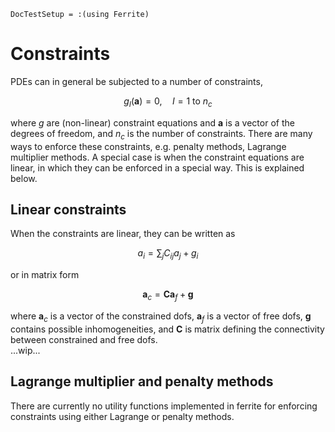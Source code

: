 ```@meta
DocTestSetup = :(using Ferrite)
```

# Constraints

PDEs can in general be subjected to a number of constraints, 


```math
g_I(\boldsymbol a) = 0, \quad I = 1 \text{ to } n_c
```

where $g$ are (non-linear) constraint equations and $\boldsymbol{a}$ is a vector of the degrees 
of freedom, and $n_c$ is the number of constraints. There are many ways to enforce these constraints, 
e.g. penalty methods, Lagrange multiplier methods. A special case is when the constraint equations
are linear, in which they can be enforced in a special way. This is explained below. 

## Linear constraints
When the constraints are linear, they can be written as 

```math
a_i = \sum_j C_{ij} a_j + g_i
```

or in matrix form

```math
\boldsymbol{a}_c = \boldsymbol{C} \boldsymbol{a}_f + \boldsymbol{g}
```

where $\boldsymbol{a}_c$ is a vector of the constrained dofs, $\boldsymbol{a}_f$ is a vector of 
free dofs, $\boldsymbol{g}$ contains possible inhomogeneities, and $\boldsymbol{C}$ is matrix
defining the connectivity between constrained and free dofs.  
...wip...

## Lagrange multiplier and penalty methods

There are currently no utility functions implemented in ferrite for enforcing constraints using 
either Lagrange or penalty methods.